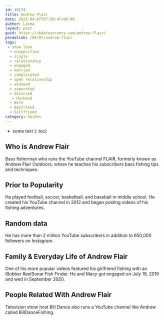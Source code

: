 ```yaml
---
id: 10174
title: Andrew Flair
date: 2021-04-07T07:50:47+00:00
author: Laima
layout: post
guid: https://ukdataservers.com/andrew-flair/
permalink: /04/07/andrew-flair
tags:
 - show love
  - unspecified
  - single
  - relationship
  - engaged
  - married
  - complicated
  - open relationship
  - widowed
  - separated
  - divorced
   - Husband
  - Wife
  - Boyfriend
  - Girlfriend
category: Guides
---
```


* some text
{: toc}


## Who is Andrew Flair
                  
                  
                  
Bass fisherman who runs the YouTube channel FLAIR, formerly known as Andrew Flair Outdoors, where he teaches his subscribers bass fishing tips and techniques.
                  
              
            
              
            
                
                
                
## Prior to Popularity
                  
                  
                  
He played football, soccer, basketball, and baseball in middle school. He created his YouTube channel in 2012 and began posting videos of his fishing adventures.
                  
              
            
              
            
                
                
                
## Random data
                  
                  
                  
He has more than 2 million YouTube subscribers in addition to 650,000 followers on Instagram.
                  
              
            
              
            
                
                
                
## Family & Everyday Life of Andrew Flair
                  
                  
                  
One of his more popular videos featured his girlfriend fishing with an iBobber ReelSonar Fish Finder. He and Macy got engaged on July 19, 2019 and wed in September 2020.
                  
              
            
              
            
                
                
                
## People Related With Andrew Flair
                  
                  
                  
Television show host Bill Dance also runs a YouTube channel like Andrew called BillDanceFishing.
                  
              
            
              
            
                
              
            
              
              
            
            
              
            
          
          
          